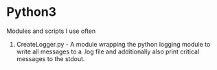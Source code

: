 # Python3
Modules and scripts I use often

1.  CreateLogger.py - A module wrapping the python logging module to write all messages to a .log file and additionally also print critical messages to the stdout.
